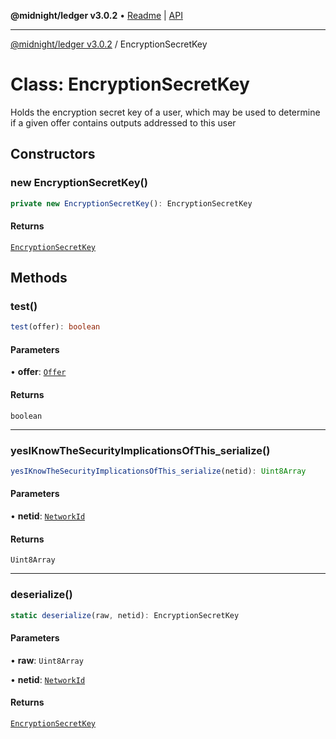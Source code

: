**@midnight/ledger v3.0.2** • [Readme](../README.md) \| [API](../globals.md)

***

[@midnight/ledger v3.0.2](../README.md) / EncryptionSecretKey

# Class: EncryptionSecretKey

Holds the encryption secret key of a user, which may be used to determine if
a given offer contains outputs addressed to this user

## Constructors

### new EncryptionSecretKey()

```ts
private new EncryptionSecretKey(): EncryptionSecretKey
```

#### Returns

[`EncryptionSecretKey`](EncryptionSecretKey.md)

## Methods

### test()

```ts
test(offer): boolean
```

#### Parameters

• **offer**: [`Offer`](Offer.md)

#### Returns

`boolean`

***

### yesIKnowTheSecurityImplicationsOfThis\_serialize()

```ts
yesIKnowTheSecurityImplicationsOfThis_serialize(netid): Uint8Array
```

#### Parameters

• **netid**: [`NetworkId`](../enumerations/NetworkId.md)

#### Returns

`Uint8Array`

***

### deserialize()

```ts
static deserialize(raw, netid): EncryptionSecretKey
```

#### Parameters

• **raw**: `Uint8Array`

• **netid**: [`NetworkId`](../enumerations/NetworkId.md)

#### Returns

[`EncryptionSecretKey`](EncryptionSecretKey.md)

